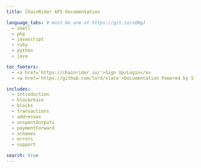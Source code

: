 ```yaml
---
title: ChainRider API Documentation

language_tabs: # must be one of https://git.io/vQNgJ
  - shell
  - php
  - javascript
  - ruby
  - python
  - java

toc_footers:
  - <a href='https://chainrider.io/'>Sign Up/Login</a>
  - <a href='https://github.com/lord/slate'>Documentation Powered by Slate</a>

includes:
  - introduction
  - blockchain
  - blocks
  - transactions
  - addresses
  - unspentOutputs
  - paymentForward
  - schemes
  - errors
  - support

search: true
---
```

